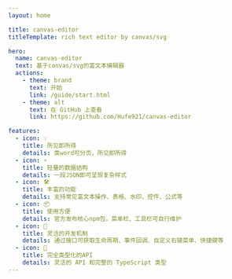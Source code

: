 ```yaml
---
layout: home

title: canvas-editor
titleTemplate: rich text editor by canvas/svg

hero:
  name: canvas-editor
  text: 基于canvas/svg的富文本编辑器
  actions:
    - theme: brand
      text: 开始
      link: /guide/start.html
    - theme: alt
      text: 在 GitHub 上查看
      link: https://github.com/Hufe921/canvas-editor

features:
  - icon: 💡
    title: 所见即所得
    details: 类word可分页，所见即所得
  - icon: ⚡️
    title: 轻量的数据结构
    details: 一段JSON即可呈现复杂样式
  - icon: 🛠️
    title: 丰富的功能
    details: 支持常见富文本操作、表格、水印、控件、公式等
  - icon: 📦
    title: 使用方便
    details: 官方发布核心npm包，菜单栏、工具栏可自行维护
  - icon: 🔩
    title: 灵活的开发机制
    details: 通过接口可获取生命周期、事件回调、自定义右键菜单、快捷键等
  - icon: 🔑
    title: 完全类型化的API
    details: 灵活的 API 和完整的 TypeScript 类型
---
```


<style>
  .main>p {
    max-width:100% !important;
  }
</style>
